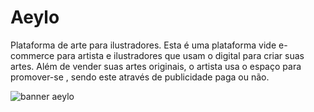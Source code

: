 # Aeylo
Plataforma de arte para ilustradores.
Esta é uma plataforma vide e-commerce para artista e ilustradores que usam o digital para criar suas artes.
Além de vender suas artes originais, o artista usa o espaço para promover-se , sendo este através  de  publicidade
paga ou não.


![banner aeylo ](https://user-images.githubusercontent.com/88953410/169666446-97a01823-cf19-4f77-aaed-ad5da3c4df2e.png)
